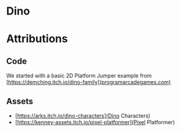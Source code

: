 # Dino

# Attributions
## Code
We started with a basic 2D Platform Jumper example from [https://demching.itch.io/dino-family](programarcadegames.com)

## Assets
+ [https://arks.itch.io/dino-characters](Dino Characters)
+ [https://kenney-assets.itch.io/pixel-platformer](Pixel Platformer)
